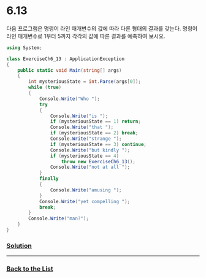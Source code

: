 # 6.13

다음 프로그램은 명령어 라인 매개변수의 값에 따라 다른 형태의 결과를 갖는다. 명령어 라인 매개변수로 1부터 5까지 각각의 값에 따른 결과를 예측하여 보시오.

```c#
using System;

class ExerciseCh6_13 : ApplicationException
{
    public static void Main(string[] args)
    {
        int mysteriousState = int.Parse(args[0]);
        while (true)
        {
            Console.Write("Who ");
            try
            {
                Console.Write("is ");
                if (mysteriousState == 1) return;
                Console.Write("that ");
                if (mysteriousState == 2) break;
                Console.Write("strange ");
                if (mysteriousState == 3) continue;
                Console.Write("but kindly ");
                if (mysteriousState == 4)
                    throw new ExerciseCh6_13();
                Console.Write("not at all ");
            }
            finally
            {
                Console.Write("amusing ");
            }
            Console.Write("yet compelling ");
            break;
        }
        Console.Write("man?");
    }
}
```


### [**Solution**](../Solutions/6.13.md)

___

### [**Back to the List**](../#list-of-problems)